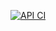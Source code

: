 [![API CI](https://github.com/Hi-REMS/Hi-REMS-SERVER/actions/workflows/ci.yml/badge.svg)](https://github.com/Hi-REMS/Hi-REMS-SERVER/actions/workflows/ci.yml)
